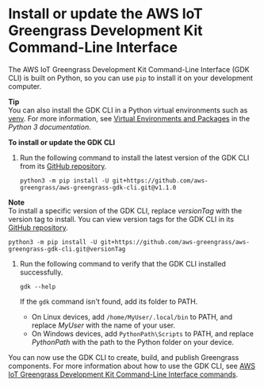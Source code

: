 # Install or update the AWS IoT Greengrass Development Kit Command\-Line Interface<a name="install-greengrass-development-kit-cli"></a>

The AWS IoT Greengrass Development Kit Command\-Line Interface \(GDK CLI\) is built on Python, so you can use `pip` to install it on your development computer\.

**Tip**  
You can also install the GDK CLI in a Python virtual environments such as [venv](https://docs.python.org/3/library/venv.html#module-venv)\. For more information, see [Virtual Environments and Packages](https://docs.python.org/3/tutorial/venv.html) in the *Python 3 documentation*\.

**To install or update the GDK CLI**

1. Run the following command to install the latest version of the GDK CLI from its [GitHub repository](https://github.com/aws-greengrass/aws-greengrass-gdk-cli)\.

   ```
   python3 -m pip install -U git+https://github.com/aws-greengrass/aws-greengrass-gdk-cli.git@v1.1.0
   ```
**Note**  
To install a specific version of the GDK CLI, replace *versionTag* with the version tag to install\. You can view version tags for the GDK CLI in its [GitHub repository](https://github.com/aws-greengrass/aws-greengrass-gdk-cli/tags)\.  

   ```
   python3 -m pip install -U git+https://github.com/aws-greengrass/aws-greengrass-gdk-cli.git@versionTag
   ```

1. <a name="gdk-cli-verify-installation"></a>Run the following command to verify that the GDK CLI installed successfully\.

   ```
   gdk --help
   ```

   If the `gdk` command isn't found, add its folder to PATH\.
   + On Linux devices, add `/home/MyUser/.local/bin` to PATH, and replace *MyUser* with the name of your user\.
   + On Windows devices, add `PythonPath\Scripts` to PATH, and replace *PythonPath* with the path to the Python folder on your device\.

You can now use the GDK CLI to create, build, and publish Greengrass components\. For more information about how to use the GDK CLI, see [AWS IoT Greengrass Development Kit Command\-Line Interface commands](greengrass-development-kit-cli-commands.md)\.